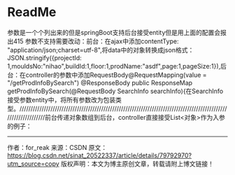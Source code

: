# ReadMe
参数是一个个列出来的但是springBoot支持后台接受entity但是用上面的配置会报出415 参数不支持需要改动：前台：在ajax中添加contentType: "application/json;charset=utf-8",将data中的对象转换成json格式：JSON.stringify({projectId: 1,mouldsNo:"nihao",buildId:1,floor:1,prodName:"asdf",page:1,pageSize:1}),后台：在controller的参数中添加RequestBody@RequestMapping(value = "/getProdInfoBySearch")
@ResponseBody
public ResponseMap getProdInfoBySearch(@RequestBody SearchInfo searchInfo){在SearchInfo接受参数entity中，将所有参数改为包装类型。///////////////////////////////////////////////////////////////////////////////////////////////////////////////前台传递对象数组到后台，controller直接接受List<对象>作为入参的例子：

---------------------
作者：for_reak 
来源：CSDN 
原文：https://blog.csdn.net/sinat_20522337/article/details/79792970?utm_source=copy 
版权声明：本文为博主原创文章，转载请附上博文链接！
